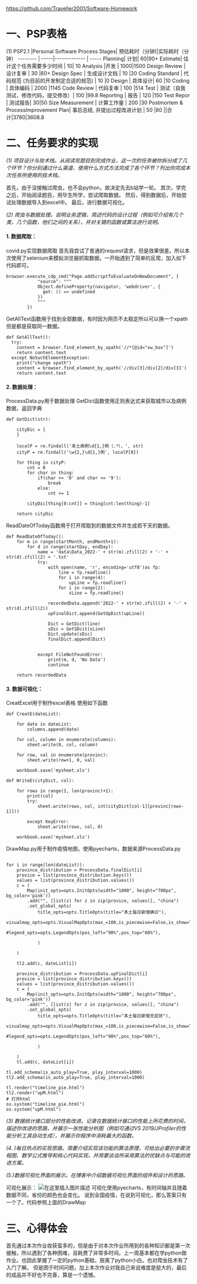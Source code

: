 https://github.com/Traveller2001/Software-Homework

# 一、PSP表格

(1)
PSP2.1   |Personal Software Process Stages| 预估耗时（分钟)|实际耗时（分钟）
-------- | -----|------------- | -----
Planning| 计划| 60|90+
Estimate|  估计这个任务需要多少时间 | 10| 10
Analysis   |开发 | 1000|1500
Design Review  | 设计复审 | 30 |60+
 Design Spec  | 生成设计文档 | 10 |20
Coding Standard  | 代码规范 (为目前的开发制定合适的规范) | 10 |0
Design   | 具体设计| 60 |10
 Coding  | 具体编码 | 2000 |1145
 Code Review  | 代码复审 | 100 |514
Test  | 测试（自我测试，修改代码，提交修改）| 100 |99.8
Reporting   | 报告 | 120 |150
Test Repor   | 测试报告|  30|50
Size Measurement   | 计算工作量 | 200 |30
 Postmortem & ProcessImprovement Plan| 事后总结, 并提出过程改进计划 | 50 |80
 ||合计|3780|3608.8



# 二、任务要求的实现


*(1) 项目设计与技术栈。从阅读完题目到完成作业，这一次的任务被你拆分成了几个环节？你分别通过什么渠道、使用什么方式方法完成了各个环节？列出你完成本次任务所使用的技术栈。*

首先，由于没接触过爬虫，也不会python，故决定先去b站学一轮。
其次，学完之后，开始阅读题目，用毕生所学，尝试爬取数据。
然后，得到数据后，开始尝试处理数据导入到excel中。
最后，进行数据可视化。
	
*(2) 爬虫与数据处理。说明业务逻辑，简述代码的设计过程（例如可介绍有几个类，几个函数，他们之间的关系），并对关键的函数或算法进行说明。*

#### 1. 数据爬取：
covid.py实现数据爬取
首先我尝试了普通的request请求，但是效果很差。所以本次使用了selenium来模拟浏览器抓取数据。一开始遇到了简单的反爬，加入如下代码即可。
```
browser.execute_cdp_cmd("Page.addScriptToEvaluateOnNewDocument", {
            "source": """
            Object.defineProperty(navigator, 'webdriver', {
              get: () => undefined
            })
            """
        })
```
GetAllText函数用于找到全部数据，有时因为网页不太稳定所以可以换一个xpath但是都是获取同一数据。
```
def GetAllText():
  try:
    content = browser.find_element_by_xpath('//*[@id="xw_box"]')
    return content.text
  except NoSuchElementException:
    print("change xpath")
    content = browser.find_element_by_xpath('//div[3]/div[2]/div[3]')
    return content.text
```
#### 2. 数据处理：
ProcessData.py用于数据处理
GetDict函数使用正则表达式来获取城市以及病例数据，返回字典
```
def GetDict(str):

    cityDic = { 
    }
    
    localP = re.findall('本土病例\d{1,}例（.*），', str)
    cityP = re.findall('\w{2,}\d{1,}例', localP[0])
    
    for thing in cityP:
        cnt = 0
        for char in thing:
            if(char >= '0' and char <= '9'):
                break
            else:
                cnt += 1

        cityDic[thing[0:cnt]] = thing[cnt:len(thing)-1]

    return cityDic    
```
ReadDateOfToday函数用于打开爬取到的数据文件并生成若干天的数据。
```
def ReadDateOfToday():
    for m in range(startMonth, endMonth+1):
        for d in range(startDay, endDay):
            name = 'data\Data_2022-' + str(m).zfill(2) + '-' + str(d).zfill(2) + '.txt'         
            try:
                with open(name, 'r', encoding='utf8')as fp:
                    line = fp.readline()
                    for i in range(4):
                        upLine = fp.readline()
                    for i in range(2):
                        sLine = fp.readline()
                 
                recordedData.append('2022-' + str(m).zfill(2) + '-' + str(d).zfill(2))
                upFinalDict.append(GetUpDict(upLine))
                
                Dict = GetDict(line)
                sDic = GetSDcit(sLine)
                Dict.update(sDic)
                finalDict.append(Dict)
             
                
            except FileNotFoundError:
                print(m, d, 'No Data')
                continue

    return recordedData
```
#### 3. 数据可视化：
CreatExcel用于制作excel表格
使用如下函数
```
def CreatE(dateList):

    for date in dateList:
        columns.append(date)

    for col, column in enumerate(columns):
        sheet.write(0, col, column)

    for row, val in enumerate(provinc):
        sheet.write(row+1, 0, val)

    workbook.save('mysheet.xls')

def WriteE(cityDict, col):

    for rows in range(1, len(provinc)+1):
        print(col)
        try:
            sheet.write(rows, col, int(cityDict[col-1][provinc[rows-1]]))
            
        except KeyError:
            sheet.write(rows, col, 0)
        
    workbook.save('mysheet.xls')
```
DrawMap.py用于制作疫情地图，使用pyecharts，数据来源ProcessData.py
```

for i in range(len(dateList)):
    province_distribution = ProcessData.finalDict[i]
    provice = list(province_distribution.keys())
    values = list(province_distribution.values())
    c = (
        Map(init_opts=opts.InitOpts(width="1800", height="700px", bg_color='pink'))
        .add("", [list(z) for z in zip(provice, values)], "china")
        .set_global_opts(
            title_opts=opts.TitleOpts(title="本土每日新增确诊"),
            visualmap_opts=opts.VisualMapOpts(max_=100,is_piecewise=False,is_show=True),
            #legend_opts=opts.LegendOpts(pos_left="90%",pos_top="60%"),

            )
        
    )

    tl2.add(c, dateList[i])
    
    province_distribution = ProcessData.upFinalDict[i]
    provice = list(province_distribution.keys())
    values = list(province_distribution.values())
    c = (
        Map(init_opts=opts.InitOpts(width="1800", height="700px", bg_color='pink'))
        .add("", [list(z) for z in zip(provice, values)], "china")
        .set_global_opts(
            title_opts=opts.TitleOpts(title="本土每日新增无症状"),
            visualmap_opts=opts.VisualMapOpts(max_=100,is_piecewise=False,is_show=True),
            #legend_opts=opts.LegendOpts(pos_left="90%",pos_top="60%"),

            )
        
    )
    tl.add(c, dateList[i])

tl.add_schema(is_auto_play=True, play_interval=1000)
tl2.add_schema(is_auto_play=True, play_interval=1000)

tl.render("timeline_pie.html") 
tl2.render("upM.html") 
# 打开html
os.system("timeline_pie.html")
os.system("upM.html")
```
*(3) 数据统计接口部分的性能改进。记录在数据统计接口的性能上所花费的时间，描述你改进的思路，并展示一张性能分析图（例如可通过VS 2019/JProfiler的性能分析工具自动生成），并展示你程序中消耗最大的函数。*

*(4. )每日热点的实现思路。简要介绍实现该功能的算法原理，可给出必要的步骤流程图、数学公式推导和核心代码实现，并简要谈谈所采用算法的优缺点与可能的改进方案。*

*(5.)数据可视化界面的展示。在博客中介绍数据可视化界面的组件和设计的思路。*

可视化展示：
![在这里插入图片描述](https://img-blog.csdnimg.cn/c9b2d5e21bb04776a33bea67fee9b356.png)
可视化使用pyecharts，有时间轴并且随着数据不同，省份的颜色也会变化。
说到全国疫情，在说到可视化，那么答案只有一个了。代码参照上面的DrawMap

# 三、心得体会
首先通过本次作业收获蛮多的，但是由于对本次作业所用到的各种知识都是第一次接触，所以遇到了各种困难，且耗费了非常多时间。上一周基本都在学python做作业。也因此掌握了一定的python基础，脱离了python小白。也对爬虫技术有了入门了解。
但是困于时间问题，加上本次作业对我自己来说难度是挺大的，最后的成品并不好也不完善，算是一个遗憾。
